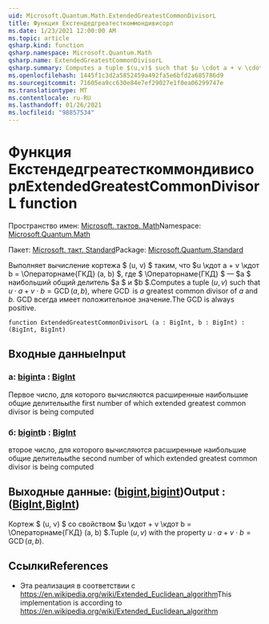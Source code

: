 ```yaml
---
uid: Microsoft.Quantum.Math.ExtendedGreatestCommonDivisorL
title: Функция Екстендедгреатесткоммондивисорл
ms.date: 1/23/2021 12:00:00 AM
ms.topic: article
qsharp.kind: function
qsharp.namespace: Microsoft.Quantum.Math
qsharp.name: ExtendedGreatestCommonDivisorL
qsharp.summary: Computes a tuple $(u,v)$ such that $u \cdot a + v \cdot b = \operatorname{GCD}(a, b)$, where $\operatorname{GCD}$ is $a$ greatest common divisor of $a$ and $b$. The GCD is always positive.
ms.openlocfilehash: 1445f1c3d2a5852459a492fa5e6bfd2a685786d9
ms.sourcegitcommit: 71605ea9cc630e84e7ef29027e1f0ea06299747e
ms.translationtype: MT
ms.contentlocale: ru-RU
ms.lasthandoff: 01/26/2021
ms.locfileid: "98857534"
---
```

# <a name="extendedgreatestcommondivisorl-function"></a><span data-ttu-id="6a684-102">Функция Екстендедгреатесткоммондивисорл</span><span class="sxs-lookup"><span data-stu-id="6a684-102">ExtendedGreatestCommonDivisorL function</span></span>

<span data-ttu-id="6a684-103">Пространство имен: [Microsoft. тактов. Math](xref:Microsoft.Quantum.Math)</span><span class="sxs-lookup"><span data-stu-id="6a684-103">Namespace: [Microsoft.Quantum.Math](xref:Microsoft.Quantum.Math)</span></span>

<span data-ttu-id="6a684-104">Пакет: [Microsoft. такт. Standard](https://nuget.org/packages/Microsoft.Quantum.Standard)</span><span class="sxs-lookup"><span data-stu-id="6a684-104">Package: [Microsoft.Quantum.Standard](https://nuget.org/packages/Microsoft.Quantum.Standard)</span></span>


<span data-ttu-id="6a684-105">Выполняет вычисление кортежа $ (u, v) $ таким, что $u \кдот a + v \кдот b = \Операторнаме{ГКД} (a, b) $, где $ \Операторнаме{ГКД} $ — $a $ наибольший общий делитель $a $ и $b $.</span><span class="sxs-lookup"><span data-stu-id="6a684-105">Computes a tuple $(u,v)$ such that $u \cdot a + v \cdot b = \operatorname{GCD}(a, b)$, where $\operatorname{GCD}$ is $a$ greatest common divisor of $a$ and $b$.</span></span> <span data-ttu-id="6a684-106">GCD всегда имеет положительное значение.</span><span class="sxs-lookup"><span data-stu-id="6a684-106">The GCD is always positive.</span></span>

```qsharp
function ExtendedGreatestCommonDivisorL (a : BigInt, b : BigInt) : (BigInt, BigInt)
```


## <a name="input"></a><span data-ttu-id="6a684-107">Входные данные</span><span class="sxs-lookup"><span data-stu-id="6a684-107">Input</span></span>

### <a name="a--bigint"></a><span data-ttu-id="6a684-108">a: [bigint](xref:microsoft.quantum.lang-ref.bigint)</span><span class="sxs-lookup"><span data-stu-id="6a684-108">a : [BigInt](xref:microsoft.quantum.lang-ref.bigint)</span></span>

<span data-ttu-id="6a684-109">Первое число, для которого вычисляются расширенные наибольшие общие делительы</span><span class="sxs-lookup"><span data-stu-id="6a684-109">the first number of which extended greatest common divisor is being computed</span></span>


### <a name="b--bigint"></a><span data-ttu-id="6a684-110">б: [bigint](xref:microsoft.quantum.lang-ref.bigint)</span><span class="sxs-lookup"><span data-stu-id="6a684-110">b : [BigInt](xref:microsoft.quantum.lang-ref.bigint)</span></span>

<span data-ttu-id="6a684-111">второе число, для которого вычисляются расширенные наибольшие общие делительы</span><span class="sxs-lookup"><span data-stu-id="6a684-111">the second number of which extended greatest common divisor is being computed</span></span>



## <a name="output--bigintbigint"></a><span data-ttu-id="6a684-112">Выходные данные: ([bigint](xref:microsoft.quantum.lang-ref.bigint),[bigint](xref:microsoft.quantum.lang-ref.bigint))</span><span class="sxs-lookup"><span data-stu-id="6a684-112">Output : ([BigInt](xref:microsoft.quantum.lang-ref.bigint),[BigInt](xref:microsoft.quantum.lang-ref.bigint))</span></span>

<span data-ttu-id="6a684-113">Кортеж $ (u, v) $ со свойством $u \кдот + v \кдот b = \Операторнаме{ГКД} (a, b) $.</span><span class="sxs-lookup"><span data-stu-id="6a684-113">Tuple $(u,v)$ with the property $u \cdot a + v \cdot b = \operatorname{GCD}(a, b)$.</span></span>

## <a name="references"></a><span data-ttu-id="6a684-114">Ссылки</span><span class="sxs-lookup"><span data-stu-id="6a684-114">References</span></span>

- <span data-ttu-id="6a684-115">Эта реализация в соответствии с https://en.wikipedia.org/wiki/Extended_Euclidean_algorithm</span><span class="sxs-lookup"><span data-stu-id="6a684-115">This implementation is according to https://en.wikipedia.org/wiki/Extended_Euclidean_algorithm</span></span>
